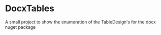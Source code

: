 DocxTables
==========
A small project to show the enumeration of the TableDesign's for the docx nuget package
